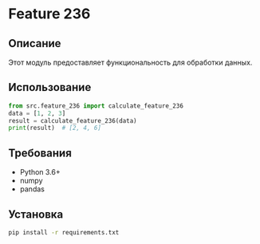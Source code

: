 # Feature 236
## Описание
Этот модуль предоставляет функциональность для обработки данных.
## Использование
```python
from src.feature_236 import calculate_feature_236
data = [1, 2, 3]
result = calculate_feature_236(data)
print(result)  # [2, 4, 6]
```
## Требования
- Python 3.6+
- numpy
- pandas
## Установка
```bash
pip install -r requirements.txt
```